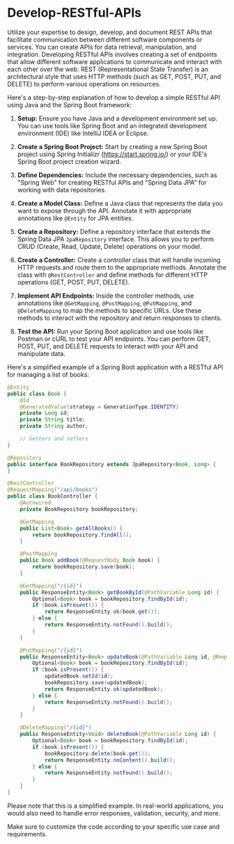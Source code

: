 # Develop-RESTful-APIs
Utilize your expertise to design, develop, and document REST APIs that facilitate communication between different software components or services. You can create APIs for data retrieval, manipulation, and integration.
Developing RESTful APIs involves creating a set of endpoints that allow different software applications to communicate and interact with each other over the web. REST (Representational State Transfer) is an architectural style that uses HTTP methods (such as GET, POST, PUT, and DELETE) to perform various operations on resources.

Here's a step-by-step explanation of how to develop a simple RESTful API using Java and the Spring Boot framework:

1. **Setup:**
   Ensure you have Java and a development environment set up. You can use tools like Spring Boot and an integrated development environment (IDE) like IntelliJ IDEA or Eclipse.

2. **Create a Spring Boot Project:**
   Start by creating a new Spring Boot project using Spring Initializr (https://start.spring.io/) or your IDE's Spring Boot project creation wizard.

3. **Define Dependencies:**
   Include the necessary dependencies, such as "Spring Web" for creating RESTful APIs and "Spring Data JPA" for working with data repositories.

4. **Create a Model Class:**
   Define a Java class that represents the data you want to expose through the API. Annotate it with appropriate annotations like `@Entity` for JPA entities.

5. **Create a Repository:**
   Define a repository interface that extends the Spring Data JPA `JpaRepository` interface. This allows you to perform CRUD (Create, Read, Update, Delete) operations on your model.

6. **Create a Controller:**
   Create a controller class that will handle incoming HTTP requests and route them to the appropriate methods. Annotate the class with `@RestController` and define methods for different HTTP operations (GET, POST, PUT, DELETE).

7. **Implement API Endpoints:**
   Inside the controller methods, use annotations like `@GetMapping`, `@PostMapping`, `@PutMapping`, and `@DeleteMapping` to map the methods to specific URLs. Use these methods to interact with the repository and return responses to clients.

8. **Test the API:**
   Run your Spring Boot application and use tools like Postman or cURL to test your API endpoints. You can perform GET, POST, PUT, and DELETE requests to interact with your API and manipulate data.

Here's a simplified example of a Spring Boot application with a RESTful API for managing a list of books:

```java
@Entity
public class Book {
    @Id
    @GeneratedValue(strategy = GenerationType.IDENTITY)
    private Long id;
    private String title;
    private String author;

    // Getters and setters
}

@Repository
public interface BookRepository extends JpaRepository<Book, Long> {
}

@RestController
@RequestMapping("/api/books")
public class BookController {
    @Autowired
    private BookRepository bookRepository;

    @GetMapping
    public List<Book> getAllBooks() {
        return bookRepository.findAll();
    }

    @PostMapping
    public Book addBook(@RequestBody Book book) {
        return bookRepository.save(book);
    }

    @GetMapping("/{id}")
    public ResponseEntity<Book> getBookById(@PathVariable Long id) {
        Optional<Book> book = bookRepository.findById(id);
        if (book.isPresent()) {
            return ResponseEntity.ok(book.get());
        } else {
            return ResponseEntity.notFound().build();
        }
    }

    @PutMapping("/{id}")
    public ResponseEntity<Book> updateBook(@PathVariable Long id, @RequestBody Book updatedBook) {
        Optional<Book> book = bookRepository.findById(id);
        if (book.isPresent()) {
            updatedBook.setId(id);
            bookRepository.save(updatedBook);
            return ResponseEntity.ok(updatedBook);
        } else {
            return ResponseEntity.notFound().build();
        }
    }

    @DeleteMapping("/{id}")
    public ResponseEntity<Void> deleteBook(@PathVariable Long id) {
        Optional<Book> book = bookRepository.findById(id);
        if (book.isPresent()) {
            bookRepository.delete(book.get());
            return ResponseEntity.noContent().build();
        } else {
            return ResponseEntity.notFound().build();
        }
    }
}
```

Please note that this is a simplified example. In real-world applications, you would also need to handle error responses, validation, security, and more.

Make sure to customize the code according to your specific use case and requirements.
